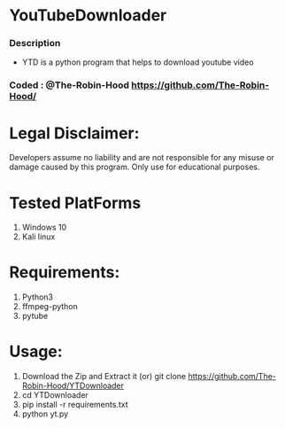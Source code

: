 # YouTubeDownloader
### Description
- YTD is a python program that helps to download youtube video 

### Coded : @The-Robin-Hood https://github.com/The-Robin-Hood/

# Legal Disclaimer:
Developers assume no liability and are not responsible for any misuse or damage caused by this program. Only use for educational purposes.

# Tested PlatForms
1. Windows 10
2. Kali linux

# Requirements:
1. Python3
2. ffmpeg-python
3. pytube
 
 # Usage:
1. Download the Zip and Extract it (or) 
   git clone https://github.com/The-Robin-Hood/YTDownloader
2. cd YTDownloader
3. pip install -r requirements.txt
4. python yt.py
